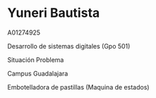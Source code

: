# Yuneri Bautista

A01274925

Desarrollo de sistemas digitales (Gpo 501)

Situación Problema

Campus Guadalajara

Embotelladora de pastillas (Maquina de estados)

